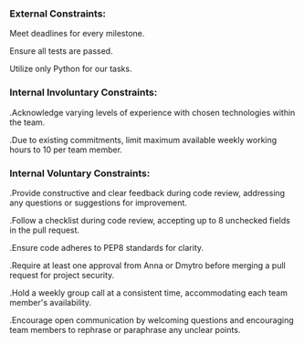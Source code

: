 ### External Constraints:

Meet deadlines for every milestone.

Ensure all tests are passed.

Utilize only Python for our tasks.

### Internal Involuntary Constraints:

.Acknowledge varying levels of experience with chosen technologies within the team.

.Due to existing commitments, limit maximum available weekly working hours to 10 per team member.

### Internal Voluntary Constraints:

.Provide constructive and clear feedback during code review, addressing any questions or suggestions for improvement.

.Follow a checklist during code review, accepting up to 8 unchecked fields in the pull request.

.Ensure code adheres to PEP8 standards for clarity.

.Require at least one approval from Anna or Dmytro before merging a pull request for project security.

.Hold a weekly group call at a consistent time, accommodating each team member's availability.

.Encourage open communication by welcoming questions and encouraging team members to rephrase or paraphrase any unclear points.
